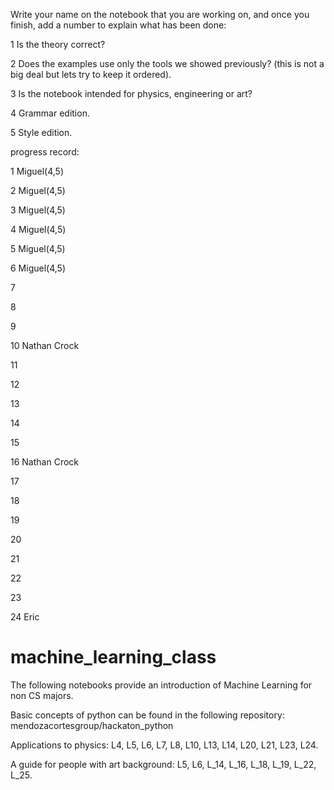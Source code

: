Write your name on the notebook that you are working on, and once you finish, add a number to explain what has been done:

1 Is the theory correct? 

2 Does the examples use only the tools we showed previously? (this is not a big deal but lets try to keep it ordered).

3 Is the notebook intended for physics, engineering or art?

4 Grammar edition.

5 Style edition.

progress record:

1 Miguel(4,5)

2 Miguel(4,5)

3 Miguel(4,5)

4 Miguel(4,5)

5 Miguel(4,5)

6 Miguel(4,5)

7 

8

9

10 Nathan Crock

11

12

13

14

15

16 Nathan Crock

17

18

19

20

21

22

23

24 Eric



# machine_learning_class
The following notebooks provide an introduction of Machine Learning for non CS majors.

Basic concepts of python can be found in the following repository: mendozacortesgroup/hackaton_python


Applications to physics:
L4, L5, L6, L7, L8, L10, L13, L14, L20, L21, L23, L24.

A guide for people with art background:
L5, L6, L_14, L_16, L_18, L_19, L_22, L_25.
